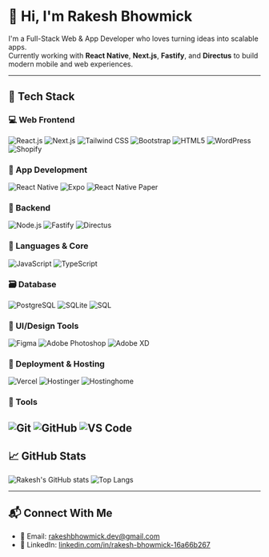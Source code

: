 # 👋 Hi, I'm Rakesh Bhowmick

I'm a Full-Stack Web & App Developer who loves turning ideas into scalable apps.  
Currently working with **React Native**, **Next.js**, **Fastify**, and **Directus** to build modern mobile and web experiences.

---

## 🚀 Tech Stack

### 💻 Web Frontend
![React.js](https://img.shields.io/badge/-React.js-61DAFB?style=flat&logo=react&logoColor=black)
![Next.js](https://img.shields.io/badge/-Next.js-000?style=flat&logo=nextdotjs)
![Tailwind CSS](https://img.shields.io/badge/Tailwind_CSS-38B2AC?style=flat&logo=tailwind-css&logoColor=white)
![Bootstrap](https://img.shields.io/badge/Bootstrap-7952B3?style=flat&logo=bootstrap&logoColor=white)
![HTML5](https://img.shields.io/badge/HTML5-E34F26?style=flat&logo=html5&logoColor=white)
![WordPress](https://img.shields.io/badge/-WordPress-21759B?style=flat&logo=wordpress)
![Shopify](https://img.shields.io/badge/Shopify-7AB55C?style=flat&logo=shopify&logoColor=white)

### 📱 App Development
![React Native](https://img.shields.io/badge/-React_Native-61DAFB?style=flat&logo=react&logoColor=black)
![Expo](https://img.shields.io/badge/-Expo-000020?style=flat&logo=expo)
![React Native Paper](https://img.shields.io/badge/-React_Native_Paper-6200ee?style=flat&logo=react&logoColor=white)

### 🔧 Backend
![Node.js](https://img.shields.io/badge/-Node.js-339933?style=flat&logo=node.js)
![Fastify](https://img.shields.io/badge/-Fastify-000000?style=flat&logo=fastify)
![Directus](https://img.shields.io/badge/-Directus-000000?style=flat&logo=directus)

### 🧠 Languages & Core
![JavaScript](https://img.shields.io/badge/-JavaScript-F7DF1E?style=flat&logo=javascript&logoColor=black)
![TypeScript](https://img.shields.io/badge/-TypeScript-3178C6?style=flat&logo=typescript&logoColor=white)

### 🗃️ Database
![PostgreSQL](https://img.shields.io/badge/PostgreSQL-336791?style=flat&logo=postgresql&logoColor=white)
![SQLite](https://img.shields.io/badge/SQLite-003B57?style=flat&logo=sqlite&logoColor=white)
![SQL](https://img.shields.io/badge/SQL-4479A1?style=flat&logo=mysql&logoColor=white)

### 🎨 UI/Design Tools
![Figma](https://img.shields.io/badge/Figma-F24E1E?style=flat&logo=figma&logoColor=white)
![Adobe Photoshop](https://img.shields.io/badge/Adobe_Photoshop-31A8FF?style=flat&logo=adobe-photoshop&logoColor=white)
![Adobe XD](https://img.shields.io/badge/Adobe_XD-FF61F6?style=flat&logo=adobe-xd&logoColor=white)

### 🚀 Deployment & Hosting
![Vercel](https://img.shields.io/badge/-Vercel-000000?style=flat&logo=vercel)
![Hostinger](https://img.shields.io/badge/-Hostinger-673DE6?style=flat&logo=hostinger)
![Hostinghome](https://img.shields.io/badge/-Hostinghome-00BFFF?style=flat)

### 🧰 Tools
![Git](https://img.shields.io/badge/Git-F05032?style=flat&logo=git&logoColor=white)
![GitHub](https://img.shields.io/badge/-GitHub-181717?style=flat&logo=github)
![VS Code](https://img.shields.io/badge/VS_Code-007ACC?style=flat&logo=visual-studio-code&logoColor=white)
---

## 📈 GitHub Stats

![Rakesh's GitHub stats](https://github-readme-stats.vercel.app/api?username=rakesh-bhowmick&show_icons=true&theme=tokyonight)
![Top Langs](https://github-readme-stats.vercel.app/api/top-langs/?username=rakesh-bhowmick&layout=compact&theme=tokyonight)

---

## 📬 Connect With Me

- 📧 Email: rakeshbhowmick.dev@gmail.com  
- 📝 LinkedIn: [linkedin.com/in/rakesh-bhowmick-16a66b267](https://www.linkedin.com/in/rakesh-bhowmick-16a66b267/)
